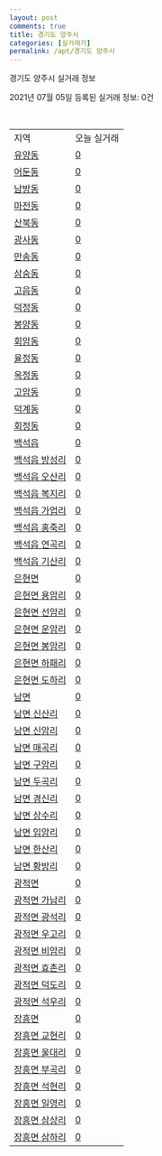 ```yaml
---
layout: post
comments: true
title: 경기도 양주시
categories: [실거래가]
permalink: /apt/경기도 양주시
---
```


경기도 양주시 실거래 정보

2021년 07월 05일 등록된 실거래 정보: 0건

<script type="text/javascript">
  google.charts.load('current', {'packages':['corechart']});
  google.charts.setOnLoadCallback(drawChart);

  function drawChart() {
    var data = google.visualization.arrayToDataTable([['거래일', '매매', '전월세', '전매'], ['20-07', 286, 422, 31], ['20-08', 247, 409, 28], ['20-09', 326, 438, 39], ['20-10', 385, 313, 46], ['20-11', 509, 305, 51], ['20-12', 723, 585, 57], ['21-01', 463, 543, 39], ['21-02', 402, 781, 37], ['21-03', 323, 448, 13], ['21-04', 325, 387, 13], ['21-05', 320, 294, 25], ['21-06', 182, 225, 9], ['21-07', 0, 8, 1]]);

    var options = {
      title: '최근 유형별 거래량 추이',
      legend: { position: 'bottom' }
    };

    var chart = new google.visualization.LineChart(document.getElementById('columnchart_material'));
    chart.draw(data, (options));
  }
</script>

<div id="columnchart_material" style="width: 95%; margin-left: -35px"></div>
<br>
<table class="sortable">
  <tr>
    <td>지역</td>
    <td>오늘 실거래</td>
  </tr>

  
  <tr class="item">
    <td><a href="경기도 양주시 유양동">유양동</a></td>
    <td><a href="경기도 양주시 유양동">0</a></td>
  </tr>
    

  <tr class="item">
    <td><a href="경기도 양주시 어둔동">어둔동</a></td>
    <td><a href="경기도 양주시 어둔동">0</a></td>
  </tr>
    

  <tr class="item">
    <td><a href="경기도 양주시 남방동">남방동</a></td>
    <td><a href="경기도 양주시 남방동">0</a></td>
  </tr>
    

  <tr class="item">
    <td><a href="경기도 양주시 마전동">마전동</a></td>
    <td><a href="경기도 양주시 마전동">0</a></td>
  </tr>
    

  <tr class="item">
    <td><a href="경기도 양주시 산북동">산북동</a></td>
    <td><a href="경기도 양주시 산북동">0</a></td>
  </tr>
    

  <tr class="item">
    <td><a href="경기도 양주시 광사동">광사동</a></td>
    <td><a href="경기도 양주시 광사동">0</a></td>
  </tr>
    

  <tr class="item">
    <td><a href="경기도 양주시 만송동">만송동</a></td>
    <td><a href="경기도 양주시 만송동">0</a></td>
  </tr>
    

  <tr class="item">
    <td><a href="경기도 양주시 삼숭동">삼숭동</a></td>
    <td><a href="경기도 양주시 삼숭동">0</a></td>
  </tr>
    

  <tr class="item">
    <td><a href="경기도 양주시 고읍동">고읍동</a></td>
    <td><a href="경기도 양주시 고읍동">0</a></td>
  </tr>
    

  <tr class="item">
    <td><a href="경기도 양주시 덕정동">덕정동</a></td>
    <td><a href="경기도 양주시 덕정동">0</a></td>
  </tr>
    

  <tr class="item">
    <td><a href="경기도 양주시 봉양동">봉양동</a></td>
    <td><a href="경기도 양주시 봉양동">0</a></td>
  </tr>
    

  <tr class="item">
    <td><a href="경기도 양주시 회암동">회암동</a></td>
    <td><a href="경기도 양주시 회암동">0</a></td>
  </tr>
    

  <tr class="item">
    <td><a href="경기도 양주시 율정동">율정동</a></td>
    <td><a href="경기도 양주시 율정동">0</a></td>
  </tr>
    

  <tr class="item">
    <td><a href="경기도 양주시 옥정동">옥정동</a></td>
    <td><a href="경기도 양주시 옥정동">0</a></td>
  </tr>
    

  <tr class="item">
    <td><a href="경기도 양주시 고암동">고암동</a></td>
    <td><a href="경기도 양주시 고암동">0</a></td>
  </tr>
    

  <tr class="item">
    <td><a href="경기도 양주시 덕계동">덕계동</a></td>
    <td><a href="경기도 양주시 덕계동">0</a></td>
  </tr>
    

  <tr class="item">
    <td><a href="경기도 양주시 회정동">회정동</a></td>
    <td><a href="경기도 양주시 회정동">0</a></td>
  </tr>
    

  <tr class="item">
    <td><a href="경기도 양주시 백석읍">백석읍</a></td>
    <td><a href="경기도 양주시 백석읍">0</a></td>
  </tr>
    

  <tr class="item">
    <td><a href="경기도 양주시 백석읍 방성리">백석읍 방성리</a></td>
    <td><a href="경기도 양주시 백석읍 방성리">0</a></td>
  </tr>
    

  <tr class="item">
    <td><a href="경기도 양주시 백석읍 오산리">백석읍 오산리</a></td>
    <td><a href="경기도 양주시 백석읍 오산리">0</a></td>
  </tr>
    

  <tr class="item">
    <td><a href="경기도 양주시 백석읍 복지리">백석읍 복지리</a></td>
    <td><a href="경기도 양주시 백석읍 복지리">0</a></td>
  </tr>
    

  <tr class="item">
    <td><a href="경기도 양주시 백석읍 가업리">백석읍 가업리</a></td>
    <td><a href="경기도 양주시 백석읍 가업리">0</a></td>
  </tr>
    

  <tr class="item">
    <td><a href="경기도 양주시 백석읍 홍죽리">백석읍 홍죽리</a></td>
    <td><a href="경기도 양주시 백석읍 홍죽리">0</a></td>
  </tr>
    

  <tr class="item">
    <td><a href="경기도 양주시 백석읍 연곡리">백석읍 연곡리</a></td>
    <td><a href="경기도 양주시 백석읍 연곡리">0</a></td>
  </tr>
    

  <tr class="item">
    <td><a href="경기도 양주시 백석읍 기산리">백석읍 기산리</a></td>
    <td><a href="경기도 양주시 백석읍 기산리">0</a></td>
  </tr>
    

  <tr class="item">
    <td><a href="경기도 양주시 은현면">은현면</a></td>
    <td><a href="경기도 양주시 은현면">0</a></td>
  </tr>
    

  <tr class="item">
    <td><a href="경기도 양주시 은현면 용암리">은현면 용암리</a></td>
    <td><a href="경기도 양주시 은현면 용암리">0</a></td>
  </tr>
    

  <tr class="item">
    <td><a href="경기도 양주시 은현면 선암리">은현면 선암리</a></td>
    <td><a href="경기도 양주시 은현면 선암리">0</a></td>
  </tr>
    

  <tr class="item">
    <td><a href="경기도 양주시 은현면 운암리">은현면 운암리</a></td>
    <td><a href="경기도 양주시 은현면 운암리">0</a></td>
  </tr>
    

  <tr class="item">
    <td><a href="경기도 양주시 은현면 봉암리">은현면 봉암리</a></td>
    <td><a href="경기도 양주시 은현면 봉암리">0</a></td>
  </tr>
    

  <tr class="item">
    <td><a href="경기도 양주시 은현면 하패리">은현면 하패리</a></td>
    <td><a href="경기도 양주시 은현면 하패리">0</a></td>
  </tr>
    

  <tr class="item">
    <td><a href="경기도 양주시 은현면 도하리">은현면 도하리</a></td>
    <td><a href="경기도 양주시 은현면 도하리">0</a></td>
  </tr>
    

  <tr class="item">
    <td><a href="경기도 양주시 남면">남면</a></td>
    <td><a href="경기도 양주시 남면">0</a></td>
  </tr>
    

  <tr class="item">
    <td><a href="경기도 양주시 남면 신산리">남면 신산리</a></td>
    <td><a href="경기도 양주시 남면 신산리">0</a></td>
  </tr>
    

  <tr class="item">
    <td><a href="경기도 양주시 남면 신암리">남면 신암리</a></td>
    <td><a href="경기도 양주시 남면 신암리">0</a></td>
  </tr>
    

  <tr class="item">
    <td><a href="경기도 양주시 남면 매곡리">남면 매곡리</a></td>
    <td><a href="경기도 양주시 남면 매곡리">0</a></td>
  </tr>
    

  <tr class="item">
    <td><a href="경기도 양주시 남면 구암리">남면 구암리</a></td>
    <td><a href="경기도 양주시 남면 구암리">0</a></td>
  </tr>
    

  <tr class="item">
    <td><a href="경기도 양주시 남면 두곡리">남면 두곡리</a></td>
    <td><a href="경기도 양주시 남면 두곡리">0</a></td>
  </tr>
    

  <tr class="item">
    <td><a href="경기도 양주시 남면 경신리">남면 경신리</a></td>
    <td><a href="경기도 양주시 남면 경신리">0</a></td>
  </tr>
    

  <tr class="item">
    <td><a href="경기도 양주시 남면 상수리">남면 상수리</a></td>
    <td><a href="경기도 양주시 남면 상수리">0</a></td>
  </tr>
    

  <tr class="item">
    <td><a href="경기도 양주시 남면 입암리">남면 입암리</a></td>
    <td><a href="경기도 양주시 남면 입암리">0</a></td>
  </tr>
    

  <tr class="item">
    <td><a href="경기도 양주시 남면 한산리">남면 한산리</a></td>
    <td><a href="경기도 양주시 남면 한산리">0</a></td>
  </tr>
    

  <tr class="item">
    <td><a href="경기도 양주시 남면 황방리">남면 황방리</a></td>
    <td><a href="경기도 양주시 남면 황방리">0</a></td>
  </tr>
    

  <tr class="item">
    <td><a href="경기도 양주시 광적면">광적면</a></td>
    <td><a href="경기도 양주시 광적면">0</a></td>
  </tr>
    

  <tr class="item">
    <td><a href="경기도 양주시 광적면 가납리">광적면 가납리</a></td>
    <td><a href="경기도 양주시 광적면 가납리">0</a></td>
  </tr>
    

  <tr class="item">
    <td><a href="경기도 양주시 광적면 광석리">광적면 광석리</a></td>
    <td><a href="경기도 양주시 광적면 광석리">0</a></td>
  </tr>
    

  <tr class="item">
    <td><a href="경기도 양주시 광적면 우고리">광적면 우고리</a></td>
    <td><a href="경기도 양주시 광적면 우고리">0</a></td>
  </tr>
    

  <tr class="item">
    <td><a href="경기도 양주시 광적면 비암리">광적면 비암리</a></td>
    <td><a href="경기도 양주시 광적면 비암리">0</a></td>
  </tr>
    

  <tr class="item">
    <td><a href="경기도 양주시 광적면 효촌리">광적면 효촌리</a></td>
    <td><a href="경기도 양주시 광적면 효촌리">0</a></td>
  </tr>
    

  <tr class="item">
    <td><a href="경기도 양주시 광적면 덕도리">광적면 덕도리</a></td>
    <td><a href="경기도 양주시 광적면 덕도리">0</a></td>
  </tr>
    

  <tr class="item">
    <td><a href="경기도 양주시 광적면 석우리">광적면 석우리</a></td>
    <td><a href="경기도 양주시 광적면 석우리">0</a></td>
  </tr>
    

  <tr class="item">
    <td><a href="경기도 양주시 장흥면">장흥면</a></td>
    <td><a href="경기도 양주시 장흥면">0</a></td>
  </tr>
    

  <tr class="item">
    <td><a href="경기도 양주시 장흥면 교현리">장흥면 교현리</a></td>
    <td><a href="경기도 양주시 장흥면 교현리">0</a></td>
  </tr>
    

  <tr class="item">
    <td><a href="경기도 양주시 장흥면 울대리">장흥면 울대리</a></td>
    <td><a href="경기도 양주시 장흥면 울대리">0</a></td>
  </tr>
    

  <tr class="item">
    <td><a href="경기도 양주시 장흥면 부곡리">장흥면 부곡리</a></td>
    <td><a href="경기도 양주시 장흥면 부곡리">0</a></td>
  </tr>
    

  <tr class="item">
    <td><a href="경기도 양주시 장흥면 석현리">장흥면 석현리</a></td>
    <td><a href="경기도 양주시 장흥면 석현리">0</a></td>
  </tr>
    

  <tr class="item">
    <td><a href="경기도 양주시 장흥면 일영리">장흥면 일영리</a></td>
    <td><a href="경기도 양주시 장흥면 일영리">0</a></td>
  </tr>
    

  <tr class="item">
    <td><a href="경기도 양주시 장흥면 삼상리">장흥면 삼상리</a></td>
    <td><a href="경기도 양주시 장흥면 삼상리">0</a></td>
  </tr>
    

  <tr class="item">
    <td><a href="경기도 양주시 장흥면 삼하리">장흥면 삼하리</a></td>
    <td><a href="경기도 양주시 장흥면 삼하리">0</a></td>
  </tr>
    


</table>


    